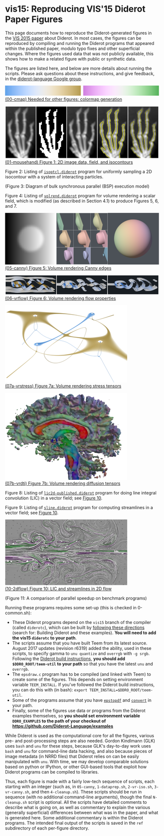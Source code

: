 # vis15: Reproducing VIS'15 Diderot Paper Figures

This page documents how to reproduce the
Diderot-generated figures in the [VIS 2015
paper](http://people.cs.uchicago.edu/~glk/pubs/#VIS-2015) about
Diderot.  In most cases, the figures can be reproduced
by compiling and running the Diderot programs that appeared within the
published paper, modulo typo fixes and other superficial changes.  Where
the figures used data that was not publicly available, this shows how to
make a related figure with public or synthetic data.

The figures are listed here, and below are more details about running
the scripts. Please ask questions about these instructions, and give feedback,
in the [diderot-language Google group](https://goo.gl/kXpxhV).

![](00-cmap/ref/cmaps.png "Colormaps image")  
[(00-cmap) Needed for other figures: colormap generation](00-cmap)

![](01-mousehand/ref/Figure01-sm.png "Figure 1 image")  
[(01-mousehand) Figure 1: 2D image data, field, and isocontours](01-mousehand)

Figure 2: Listing of [`isoptcl.diderot`](01-mousehand/isoptcl.diderot) program for
uniformly sampling a 2D isocontour with a system of interacting particles.

(Figure 3: Diagram of bulk synchronous parallel (BSP) execution model)

Figure 4: Listing of [`volrend.diderot`](volrend.diderot) program for
volume rendering a scalar field, which is modified (as described in Section 4.1)
to produce Figures 5, 6, and 7.

![](05-canny/ref/Figure05-sm.png "Figure 5 image")  
[(05-canny) Figure 5: Volume rendering Canny edges](05-canny)

![](06-vrflow/ref/Figure06-sm.png "Figure 6 image")  
[(06-vrflow) Figure 6: Volume rendering flow properties](06-vrflow)

![](07a-vrstress/ref/Figure07a-sm.png "Figure 7a image")  
[(07a-vrstress) Figure 7a: Volume rendering stress tensors](07a-vrstress)

![](07b-vrdti/ref/Figure07b-sm.png "Figure 7b image")  
[(07b-vrdti) Figure 7b: Volume rendering diffusion tensors](07b-vrdti)

Figure 8: Listing of [`lic2d-published.diderot`](10-2dflow/lic2d-published.diderot) program for
doing line integral convolution (LIC) in a vector field; see [Figure 10](10-2dflow).

Figure 9: Listing of [`sline.diderot`](10-2dflow/sline.diderot) program for
computing streamlines in a vector field; see [Figure 10](10-2dflow).

![](10-2dflow/ref/Figure10-sm.png "Figure 10 image")  
[(10-2dflow) Figure 10: LIC and streamlines in 2D flow](10-2dflow)

(Figure 11: A comparison of parallel speedup on benchmark programs)

Running these programs requires some set-up (this is checked in 0-common.sh):
* These Diderot programs depend on the `vis15` branch of the compiler
(called `diderotc`), which can be built by [following these
directions](https://github.com/Diderot-Language/examples)
(search for: Building Diderot and these examples).  **You will need to
add the vis15 `diderotc` to your path**.
* The scripts assume that you have built Teem from its latest source.
August 2017 updates (revision r6319) added the ability, used in these scripts, to specify
gamma to `unu quantize` and `overrgb` with `-g srgb`.  Following the
[Diderot build instructions](https://github.com/Diderot-Language/examples),
**you should add `$DDRO_ROOT/teem-util` to your path** so that you have
the latest `unu` and `overrgb`.
* The `epsdraw.c` program has to be compiled (and linked with Teem) to
create some of the figures.  This depends on setting environment variable
`TEEM_INSTALL`.  If you've followed the Diderot build instructions, you
can do this with (in bash): `export TEEM_INSTALL=$DDRO_ROOT/teem-util`.
* Some of the programs assume that you have [`epstopdf`](https://www.ctan.org/pkg/epstopdf)
and [`convert`](http://www.imagemagick.org) in your path.
* Finally, some of the figures use data or programs from the Diderot examples
themselves, so **you should set environment variable `DDRO_EXAMPLES` to the
path of your checkout of https://github.com/Diderot-Language/examples**

While Diderot is used as the computational core for all the figures,
various pre- and post-processing steps are also needed. Gordon
Kindlmann (GLK) uses `bash` and `unu` for these steps, because GLK's
day-to-day work uses `bash` and `unu` for command-line data hacking,
and also because pieces of image metadata (in NRRD files) that Diderot
relies on can be easily manipulated with `unu`.  With time, we may
develop comparable solutions based on python or IPython, or other
GUI-based tools that exploit how Diderot programs can be compiled to
libraries.

Thus, each figure is made with a fairly low-tech
sequence of scripts, each starting with an integer (such as, in `05-canny`,
`1-dataprep.sh`, `2-vr-iso.sh`, `3-vr-canny.sh`, and then `4-cleanup.sh`).
These scripts should be run in sequence (with no
additional command-line arguments), though the final `N-cleanup.sh` script
is optional.  All the scripts have detailed
comments to describe what is going on, as well as commentary to explain
the various (generally superficial) differences between what was in
the paper, and what is generated here.  Some additional commentary
is within the Diderot programs.  The intended final output of the scripts
is saved in the `ref` subdirectory of each per-figure directory.

